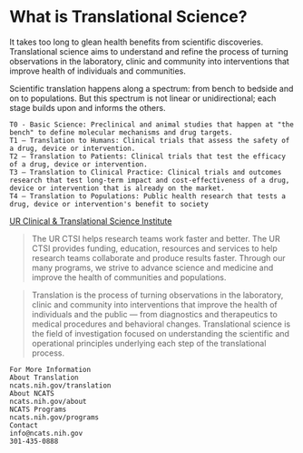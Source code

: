 # What is Translational Science?
It takes too long to glean health benefits from scientific discoveries. Translational science aims to understand and refine the process of turning observations in the laboratory, clinic and community into interventions that improve health of individuals and communities.

Scientific translation happens along a spectrum: from bench to bedside and on to populations. But this spectrum is not linear or unidirectional; each stage builds upon and informs the others.

    T0 - Basic Science: Preclinical and animal studies that happen at "the bench" to define molecular mechanisms and drug targets.
    T1 – Translation to Humans: Clinical trials that assess the safety of a drug, device or intervention.
    T2 – Translation to Patients: Clinical trials that test the efficacy of a drug, device or intervention.
    T3 – Translation to Clinical Practice: Clinical trials and outcomes research that test long-term impact and cost-effectiveness of a drug, device or intervention that is already on the market.
    T4 – Translation to Populations: Public health research that tests a drug, device or intervention's benefit to society
[UR Clinical & Translational Science Institute](https://www.urmc.rochester.edu/clinical-translational-science-institute.aspx)
>The UR CTSI helps research teams work faster and better. The UR CTSI provides funding, education, resources and services to help research teams collaborate and produce results faster. Through our many programs, we strive to advance science and medicine and improve the health of communities and populations.

>Translation is the process of turning observations in the laboratory, clinic and community into interventions that improve the health of individuals and the public — from diagnostics and therapeutics to medical procedures and behavioral changes. Translational science is the field of investigation focused on understanding the scientific and operational principles underlying each step of the translational process. 

```
For More Information
About Translation
ncats.nih.gov/translation
About NCATS
ncats.nih.gov/about
NCATS Programs
ncats.nih.gov/programs
Contact
info@ncats.nih.gov
301-435-0888
```
